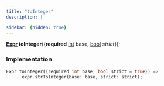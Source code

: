 ```yaml
---
title: "toInteger"
description: |

sidebar: {hidden: true}
---
```

<span class="dart-code"><strong>[Expr] toInteger</strong>({<span class="nobr"><strong>required</strong> [int] base</span>, <span class="nobr">[bool] <i>strict</i></span>});</span>


### Implementation
```dart
Expr toInteger({required int base, bool strict = true}) =>
      expr.strToInteger(base: base, strict: strict);
```

[Expr]: /reference/classes/expr/
[int]: https://api.flutter.dev/flutter/dart-core/int-class.html
[bool]: https://api.flutter.dev/flutter/dart-core/bool-class.html